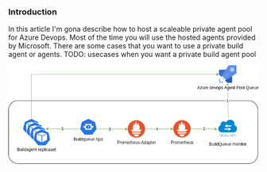 ### Introduction

In this article I'm gona describe how to host a scaleable private agent pool for Azure Devops. Most of the time you will use the hosted agents provided by Microsoft. There are some cases that you want to use a private build agent or agents.  TODO: usecases when you want a private build agent pool



![Overview](https://raw.githubusercontent.com/marcoippel/k8s-autoscaling/main/Images/K8S%20AutoScaling.png)